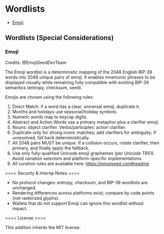 # Wordlists

* [Emoji](emoji.txt)

## Wordlists (Special Considerations)

### Emoji

Credits: @EmojiSeedDevTeam

The Emoji wordlist is a deterministic mapping of the 2048 English BIP-39 words into
2048 unique pairs of emoji. It enables mnemonic phrases to be displayed visually
while remaining fully compatible with existing BIP-39 semantics (entropy, checksum, seed).

Emojis are chosen using the following rules:

1. Direct Match: if a word has a clear, universal emoji, duplicate it.
2. Months and holidays use seasonal/holiday symbols.
3. Numeric words map to keycap digits.
4. Abstract and Action Words use a primary metaphor plus a clarifier emoji.
5. Nouns: object  clarifier. Verbs/participles: action  clarifier.
6. Duplicate only for strong iconic matches; add clarifiers for ambiguity; if unresolved, fall back deterministically.
7. All 2048 pairs MUST be unique. If a collision occurs, rotate clarifier, then primary, and finally apply the fallback.
8. Use only fully-qualified Unicode emoji graphemes (per Unicode TR51). Avoid variation selectors and platform-specific implementations.
9. All curation rules are available here: https://emojiseed.com#readme

==== Security & Interop Notes ====

* No protocol changes: entropy, checksum, and BIP-39 wordlists are unchanged.
* Rendering differences across platforms exist; compare by code points (not rasterized glyphs).
* Wallets that do not support Emoji can ignore this wordlist without impact.

==== License ====

This addition inherits the MIT license.

